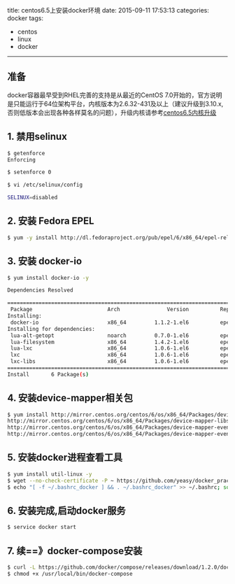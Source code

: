 title: centos6.5上安装docker环境
date: 2015-09-11 17:53:13
categories: docker
tags: 
  - centos
  - linux
  - docker
---
## 准备
docker容器最早受到RHEL完善的支持是从最近的CentOS 7.0开始的，官方说明是只能运行于64位架构平台，内核版本为2.6.32-431及以上（建议升级到3.10.x,否则低版本会出现各种各样莫名的问题），升级内核请参考[centos6.5内核升级](http://shareinto.github.io/2015/09/11/centos6-5-kernel-update/)

## 1. 禁用selinux
```bash
$ getenforce
Enforcing

$ setenforce 0

$ vi /etc/selinux/config

SELINUX=disabled
```

## 2. 安装 Fedora EPEL
```bash
$ yum -y install http://dl.fedoraproject.org/pub/epel/6/x86_64/epel-release-6-8.noarch.rpm
```

## 3. 安装 docker-io

```bash
$ yum install docker-io -y

Dependencies Resolved

===========================================================================================
 Package                        Arch               Version          Repository     Size
Installing:
 docker-io                      x86_64         1.1.2-1.el6          epel          4.5 M
Installing for dependencies:
 lua-alt-getopt                 noarch         0.7.0-1.el6          epel          6.9 k
 lua-filesystem                 x86_64         1.4.2-1.el6          epel           24 k
 lua-lxc                        x86_64         1.0.6-1.el6          epel           15 k
 lxc                            x86_64         1.0.6-1.el6          epel          120 k
 lxc-libs                       x86_64         1.0.6-1.el6          epel          248 k
===========================================================================================
Install       6 Package(s)
```

## 4. 安装device-mapper相关包
```bash
$ yum install http://mirror.centos.org/centos/6/os/x86_64/Packages/device-mapper-1.02.95-2.el6.x86_64.rpm 
http://mirror.centos.org/centos/6/os/x86_64/Packages/device-mapper-libs-1.02.95-2.el6.x86_64.rpm 
http://mirror.centos.org/centos/6/os/x86_64/Packages/device-mapper-event-1.02.95-2.el6.x86_64.rpm 
http://mirror.centos.org/centos/6/os/x86_64/Packages/device-mapper-event-libs-1.02.95-2.el6.x86_64.rpm
```

## 5. 安装docker进程查看工具

```bash
$ yum install util-linux -y
$ wget --no-check-certificate -P ~ https://github.com/yeasy/docker_practice/raw/master/_local/.bashrc_docker;
$ echo "[ -f ~/.bashrc_docker ] && . ~/.bashrc_docker" >> ~/.bashrc; source ~/.bashrc
```

## 6. 安装完成,启动docker服务
```bash
$ service docker start
```

## 7. 续==》docker-compose安装
```bash
$ curl -L https://github.com/docker/compose/releases/download/1.2.0/docker-compose-`uname -s`-`uname -m` > /usr/local/bin/docker-compose
$ chmod +x /usr/local/bin/docker-compose
```